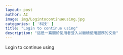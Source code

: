 ```yaml
---
layout: post
author: AI
image: img/Logintocontinueusing.jpg
categories: [ '科技' ]
title: "Login to continue using"
description: "這是一篇關於使用者登入以繼續使用服務的文章"
---
```

Login to continue using